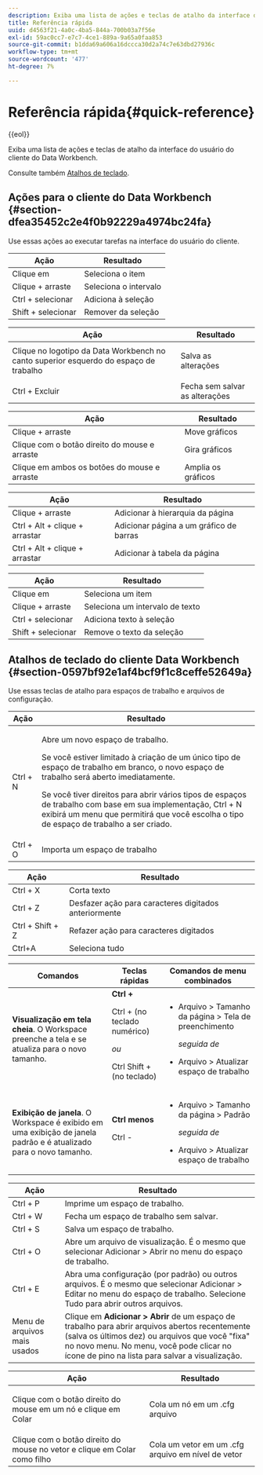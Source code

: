```yaml
---
description: Exiba uma lista de ações e teclas de atalho da interface do usuário do cliente do Data Workbench.
title: Referência rápida
uuid: d4563f21-4a0c-4ba5-844a-700b03a7f56e
exl-id: 59ac0cc7-e7c7-4ce1-889a-9a65a0faa853
source-git-commit: b1dda69a606a16dccca30d2a74c7e63dbd27936c
workflow-type: tm+mt
source-wordcount: '477'
ht-degree: 7%

---
```


# Referência rápida{#quick-reference}

{{eol}}

Exiba uma lista de ações e teclas de atalho da interface do usuário do cliente do Data Workbench.

Consulte também [Atalhos de teclado](../../../home/c-get-started/c-vis/c-qk-ref.md#section-0597bf92e1af4bcf9f1c8ceffe52649a).

## Ações para o cliente do Data Workbench {#section-dfea35452c2e4f0b92229a4974bc24fa}

Use essas ações ao executar tarefas na interface do usuário do cliente.

| Ação | Resultado |
|---|---|
| Clique em | Seleciona o item |
| Clique + arraste | Seleciona o intervalo |
| Ctrl + selecionar | Adiciona à seleção |
| Shift + selecionar | Remover da seleção |

<table id="table_468868B713E94F08BFF8F5C468F5100B"> 
 <thead> 
  <tr> 
   <th colname="col1" class="entry"> Ação </th> 
   <th colname="col2" class="entry"> Resultado </th> 
  </tr> 
 </thead>
 <tbody> 
  <tr> 
   <td colname="col1"> Clique no logotipo da Data Workbench no canto superior esquerdo do espaço de trabalho </td> 
   <td colname="col2"> <p>Salva as alterações </p> </td> 
  </tr> 
  <tr> 
   <td colname="col1"> Ctrl + Excluir </td> 
   <td colname="col2"> Fecha sem salvar as alterações </td> 
  </tr> 
 </tbody> 
</table>

| Ação | Resultado |
|---|---|
| Clique + arraste | Move gráficos |
| Clique com o botão direito do mouse e arraste | Gira gráficos |
| Clique em ambos os botões do mouse e arraste | Amplia os gráficos |

| Ação | Resultado |
|---|---|
| Clique + arraste | Adicionar à hierarquia da página |
| Ctrl + Alt + clique + arrastar | Adicionar página a um gráfico de barras |
| Ctrl + Alt + clique + arrastar | Adicionar à tabela da página |

| Ação | Resultado |
|---|---|
| Clique em | Seleciona um item |
| Clique + arraste | Seleciona um intervalo de texto |
| Ctrl + selecionar | Adiciona texto à seleção |
| Shift + selecionar | Remove o texto da seleção |

## Atalhos de teclado do cliente Data Workbench {#section-0597bf92e1af4bcf9f1c8ceffe52649a}

Use essas teclas de atalho para espaços de trabalho e arquivos de configuração.

<table id="table_169AD5F75C92449FACEAC64660B4B50D"> 
 <thead> 
  <tr> 
   <th colname="col1" class="entry"> Ação </th> 
   <th colname="col2" class="entry"> Resultado </th> 
  </tr>
 </thead>
 <tbody> 
  <tr> 
   <td colname="col1"> Ctrl + N </td> 
   <td colname="col2"> <p>Abre um novo espaço de trabalho. </p> <p>Se você estiver limitado à criação de um único tipo de espaço de trabalho em branco, o novo espaço de trabalho será aberto imediatamente. </p> <p>Se você tiver direitos para abrir vários tipos de espaços de trabalho com base em sua implementação, Ctrl + N exibirá um menu que permitirá que você escolha o tipo de espaço de trabalho a ser criado. </p> </td> 
  </tr> 
  <tr> 
   <td colname="col1"> Ctrl + O </td> 
   <td colname="col2"> Importa um espaço de trabalho </td> 
  </tr> 
 </tbody> 
</table>

| Ação | Resultado |
|---|---|
| Ctrl + X | Corta texto |
| Ctrl + Z | Desfazer ação para caracteres digitados anteriormente |
| Ctrl + Shift + Z | Refazer ação para caracteres digitados |
| Ctrl+A | Seleciona tudo |

<table id="table_A01C514C99F043338D183A6839E03DEA"> 
 <thead> 
  <tr> 
   <th colname="col1" class="entry"> Comandos </th> 
   <th colname="col2" class="entry"> Teclas rápidas </th> 
   <th colname="col3" class="entry"> Comandos de menu combinados </th> 
  </tr>
 </thead>
 <tbody> 
  <tr> 
   <td colname="col1"><b>Visualização em tela cheia</b>. O Workspace preenche a tela e se atualiza para o novo tamanho. </td> 
   <td colname="col2"><b>Ctrl +</b> <p>Ctrl + (no teclado numérico) </p> <p><i>ou</i> </p> <p>Ctrl Shift + (no teclado) </p> </td> 
   <td colname="col3"> 
    <ul id="ul_C7C731B894D946D9916F50806F015857"> 
     <li id="li_452B4C119B1A40038A408CFFC53653A9">Arquivo &gt; Tamanho da página &gt; Tela de preenchimento <p><i>seguida de</i> </p> </li> 
     <li id="li_DE9B8B31B9F24A6AA68A1D0DB886B501">Arquivo &gt; Atualizar espaço de trabalho </li> 
    </ul> </td> 
  </tr> 
  <tr> 
   <td colname="col1"><b>Exibição de janela</b>. O Workspace é exibido em uma exibição de janela padrão e é atualizado para o novo tamanho. </td> 
   <td colname="col2"><b>Ctrl menos</b> <p>Ctrl - </p> </td> 
   <td colname="col3"> 
    <ul id="ul_3474B9EFD69343C09BC84E485D896C28"> 
     <li id="li_820BAED76FF24A5785E6D89C5C692DD5">Arquivo &gt; Tamanho da página &gt; Padrão <p><i>seguida de</i> </p> </li> 
     <li id="li_337789F282CE4C2C990C67B115782454">Arquivo &gt; Atualizar espaço de trabalho </li> 
    </ul> </td> 
  </tr> 
 </tbody> 
</table>

| Ação | Resultado |
|---|---|
| Ctrl + P | Imprime um espaço de trabalho. |
| Ctrl + W | Fecha um espaço de trabalho sem salvar. |
| Ctrl + S | Salva um espaço de trabalho. |
| Ctrl + O | Abre um arquivo de visualização. É o mesmo que selecionar Adicionar > Abrir no menu do espaço de trabalho. |
| Ctrl + E | Abra uma configuração (por padrão) ou outros arquivos. É o mesmo que selecionar Adicionar > Editar no menu do espaço de trabalho. Selecione Tudo para abrir outros arquivos. |
| Menu de arquivos mais usados | Clique em **Adicionar > Abrir** de um espaço de trabalho para abrir arquivos abertos recentemente (salva os últimos dez) ou arquivos que você &quot;fixa&quot; no novo menu. No menu, você pode clicar no ícone de pino na lista para salvar a visualização. |

<table id="table_99414A5999F94A2EAB2BBBA27EE487F5"> 
 <thead> 
  <tr> 
   <th colname="col1" class="entry"> Ação </th> 
   <th colname="col2" class="entry"> Resultado </th> 
  </tr>
 </thead>
 <tbody> 
  <tr> 
   <td colname="col1"> <p>Clique com o botão direito do mouse em um nó e clique em <span class="uicontrol"> Colar</span> </p> </td> 
   <td colname="col2"> <p>Cola um nó em um <span class="filepath"> .cfg</span> arquivo </p> </td> 
  </tr> 
  <tr> 
   <td colname="col1">Clique com o botão direito do mouse no vetor e clique em <span class="uicontrol"> Colar como filho</span> </td> 
   <td colname="col2">Cola um vetor em um <span class="filepath"> .cfg</span> arquivo em nível de vetor </td> 
  </tr> 
 </tbody> 
</table>
